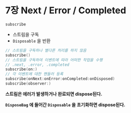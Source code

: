 # 7장 Next / Error / Completed

`subscribe`

- 스트림을 구독
- `Disposable` 을 반환

```swift
// 스트림을 구독하나 별다른 처리를 하지 않음
subscribe()
// 스트림을 구독하여 이벤트에 따라 어떠한 작업을 수행
// .next, .error, .completed
subscribe(on:)
// 각 이벤트에 대한 핸들러 등록
subscribe(onNext:onError:onCompleted:onDisposed)
subscribe(observer:)
```

**스트림은 에러가 발생하거나 완료되면 dispose된다.**

**`DisposeBag` 에 들어간 `Disposable` 을 초기화하면 dispose된다.**

